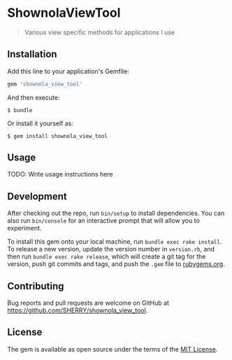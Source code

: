 # ShownolaViewTool

> Various view specific methods for applications I use
## Installation

Add this line to your application's Gemfile:

```ruby
gem 'shownola_view_tool'
```

And then execute:

    $ bundle

Or install it yourself as:

    $ gem install shownola_view_tool

## Usage

TODO: Write usage instructions here

## Development

After checking out the repo, run `bin/setup` to install dependencies. You can also run `bin/console` for an interactive prompt that will allow you to experiment.

To install this gem onto your local machine, run `bundle exec rake install`. To release a new version, update the version number in `version.rb`, and then run `bundle exec rake release`, which will create a git tag for the version, push git commits and tags, and push the `.gem` file to [rubygems.org](https://rubygems.org).

## Contributing

Bug reports and pull requests are welcome on GitHub at https://github.com/SHERRY/shownola_view_tool.


## License

The gem is available as open source under the terms of the [MIT License](http://opensource.org/licenses/MIT).

